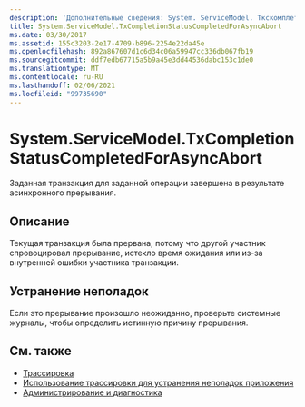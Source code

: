 ```yaml
---
description: 'Дополнительные сведения: System. ServiceModel. Ткскомплетионстатускомплетедфорасинкаборт'
title: System.ServiceModel.TxCompletionStatusCompletedForAsyncAbort
ms.date: 03/30/2017
ms.assetid: 155c3203-2e17-4709-b896-2254e22da45e
ms.openlocfilehash: 892a867607d1c6d34c06a59947cc336db067fb19
ms.sourcegitcommit: ddf7edb67715a5b9a45e3dd44536dabc153c1de0
ms.translationtype: MT
ms.contentlocale: ru-RU
ms.lasthandoff: 02/06/2021
ms.locfileid: "99735690"
---
```

# <a name="systemservicemodeltxcompletionstatuscompletedforasyncabort"></a>System.ServiceModel.TxCompletionStatusCompletedForAsyncAbort

Заданная транзакция для заданной операции завершена в результате асинхронного прерывания.  
  
## <a name="description"></a>Описание  

 Текущая транзакция была прервана, потому что другой участник спровоцировал прерывание, истекло время ожидания или из-за внутренней ошибки участника транзакции.  
  
## <a name="troubleshooting"></a>Устранение неполадок  

 Если это прерывание произошло неожиданно, проверьте системные журналы, чтобы определить истинную причину прерывания.  
  
## <a name="see-also"></a>См. также

- [Трассировка](index.md)
- [Использование трассировки для устранения неполадок приложения](using-tracing-to-troubleshoot-your-application.md)
- [Администрирование и диагностика](../index.md)
